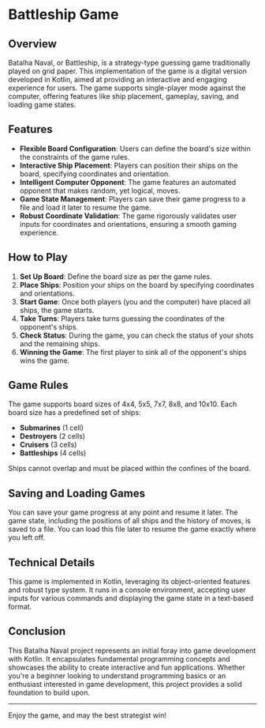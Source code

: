 # Battleship Game

## Overview
Batalha Naval, or Battleship, is a strategy-type guessing game traditionally played on grid paper. This implementation of the game is a digital version developed in Kotlin, aimed at providing an interactive and engaging experience for users. The game supports single-player mode against the computer, offering features like ship placement, gameplay, saving, and loading game states.

## Features
- **Flexible Board Configuration**: Users can define the board's size within the constraints of the game rules.
- **Interactive Ship Placement**: Players can position their ships on the board, specifying coordinates and orientation.
- **Intelligent Computer Opponent**: The game features an automated opponent that makes random, yet logical, moves.
- **Game State Management**: Players can save their game progress to a file and load it later to resume the game.
- **Robust Coordinate Validation**: The game rigorously validates user inputs for coordinates and orientations, ensuring a smooth gaming experience.

## How to Play
1. **Set Up Board**: Define the board size as per the game rules.
2. **Place Ships**: Position your ships on the board by specifying coordinates and orientations.
3. **Start Game**: Once both players (you and the computer) have placed all ships, the game starts.
4. **Take Turns**: Players take turns guessing the coordinates of the opponent's ships.
5. **Check Status**: During the game, you can check the status of your shots and the remaining ships.
6. **Winning the Game**: The first player to sink all of the opponent's ships wins the game.

## Game Rules
The game supports board sizes of 4x4, 5x5, 7x7, 8x8, and 10x10. Each board size has a predefined set of ships:
- **Submarines** (1 cell)
- **Destroyers** (2 cells)
- **Cruisers** (3 cells)
- **Battleships** (4 cells)

Ships cannot overlap and must be placed within the confines of the board.

## Saving and Loading Games
You can save your game progress at any point and resume it later. The game state, including the positions of all ships and the history of moves, is saved to a file. You can load this file later to resume the game exactly where you left off.

## Technical Details
This game is implemented in Kotlin, leveraging its object-oriented features and robust type system. It runs in a console environment, accepting user inputs for various commands and displaying the game state in a text-based format.

## Conclusion
This Batalha Naval project represents an initial foray into game development with Kotlin. It encapsulates fundamental programming concepts and showcases the ability to create interactive and fun applications. Whether you're a beginner looking to understand programming basics or an enthusiast interested in game development, this project provides a solid foundation to build upon.

---

Enjoy the game, and may the best strategist win!